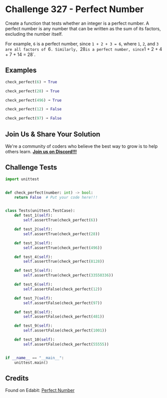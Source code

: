 # Challenge 327 - Perfect Number

Create a function that tests whether an integer is a perfect number. A perfect number is any number that can be written as the sum of its factors, excluding the number itself.

For example, `6` is a perfect number, since `1 + 2 + 3 = 6`, where `1`, `2`, and `3  are all factors of `6`. Similarly, `28` is a perfect number, since `1 + 2 + 4 + 7 + 14 = 28`.

## Examples
```python
check_perfect(6) ➞ True

check_perfect(28) ➞ True

check_perfect(496) ➞ True

check_perfect(12) ➞ False

check_perfect(97) ➞ False
```
## Join Us & Share Your Solution

We're a community of coders who believe the best way to grow is to help others learn. **[Join us on Discord!!!](https://discord.gg/sfHykntuGy)**

## Challenge Tests
```python
import unittest


def check_perfect(number: int) -> bool:
    return False  # Put your code here!!!


class Tests(unittest.TestCase):
    def test_1(self):
        self.assertTrue(check_perfect(6))

    def test_2(self):
        self.assertTrue(check_perfect(28))

    def test_3(self):
        self.assertTrue(check_perfect(496))

    def test_4(self):
        self.assertTrue(check_perfect(8128))

    def test_5(self):
        self.assertTrue(check_perfect(33550336))

    def test_6(self):
        self.assertFalse(check_perfect(12))

    def test_7(self):
        self.assertFalse(check_perfect(97))

    def test_8(self):
        self.assertFalse(check_perfect(481))

    def test_9(self):
        self.assertFalse(check_perfect(1001))

    def test_10(self):
        self.assertFalse(check_perfect(55555))


if __name__ == "__main__":
    unittest.main()
```
## Credits

Found on Edabit: [Perfect Number](https://edabit.com/challenge/FJ8SmixDM6z3epzGy)
